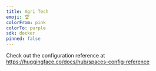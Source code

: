 ```yaml
---
title: Agri Tech
emoji: 🏆
colorFrom: pink
colorTo: purple
sdk: docker
pinned: false
---
```


Check out the configuration reference at https://huggingface.co/docs/hub/spaces-config-reference
